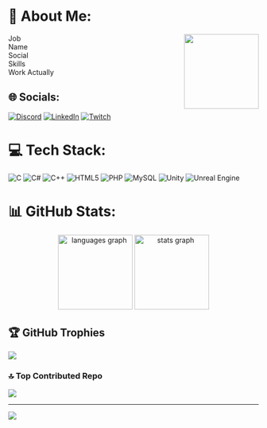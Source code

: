# 💫 About Me:
<img align="right" height="150" src="https://media1.tenor.com/m/GbKNKL99i5wAAAAd/dandadan-okarun.gif"  />
Job<br>Name<br>Social<br>Skills<br>Work Actually 

## 🌐 Socials:
[![Discord](https://img.shields.io/badge/Discord-%237289DA.svg?logo=discord&logoColor=white)](https://discord.gg/firefury02400) [![LinkedIn](https://img.shields.io/badge/LinkedIn-%230077B5.svg?logo=linkedin&logoColor=white)](https://linkedin.com/in/?) [![Twitch](https://img.shields.io/badge/Twitch-%239146FF.svg?logo=Twitch&logoColor=white)](https://twitch.tv/firefury__) 

# 💻 Tech Stack:
![C](https://img.shields.io/badge/c-%2300599C.svg?style=flat&logo=c&logoColor=white) ![C#](https://img.shields.io/badge/c%23-%23239120.svg?style=flat&logo=csharp&logoColor=white) ![C++](https://img.shields.io/badge/c++-%2300599C.svg?style=flat&logo=c%2B%2B&logoColor=white) ![HTML5](https://img.shields.io/badge/html5-%23E34F26.svg?style=flat&logo=html5&logoColor=white) ![PHP](https://img.shields.io/badge/php-%23777BB4.svg?style=flat&logo=php&logoColor=white) ![MySQL](https://img.shields.io/badge/mysql-4479A1.svg?style=flat&logo=mysql&logoColor=white) ![Unity](https://img.shields.io/badge/unity-%23000000.svg?style=flat&logo=unity&logoColor=white) ![Unreal Engine](https://img.shields.io/badge/unrealengine-%23313131.svg?style=flat&logo=unrealengine&logoColor=white)
# 📊 GitHub Stats:
<div align="center">
  <img src="https://github-readme-stats.vercel.app/api/top-langs?username=Maxime-Sim&locale=en&hide_title=false&layout=compact&card_width=320&langs_count=5&theme=aura&hide_border=false" height="150" alt="languages graph"  />
  <img src="https://github-readme-stats.vercel.app/api?username=Maxime-Sim&hide_title=false&hide_rank=false&show_icons=true&include_all_commits=true&count_private=true&disable_animations=false&theme=aura&locale=en&hide_border=false" height="150" alt="stats graph"  />
</div>

## 🏆 GitHub Trophies
![](https://github-profile-trophy.vercel.app/?username=Maxime-Sim&theme=radical&no-frame=false&no-bg=true&margin-w=4)

### 🔝 Top Contributed Repo
![](https://github-contributor-stats.vercel.app/api?username=Maxime-Sim&limit=5&theme=dark&combine_all_yearly_contributions=true)

---
[![](https://visitcount.itsvg.in/api?id=Maxime-Sim&icon=5&color=0)](https://visitcount.itsvg.in)

<!-- Proudly created with GPRM ( https://gprm.itsvg.in ) -->
